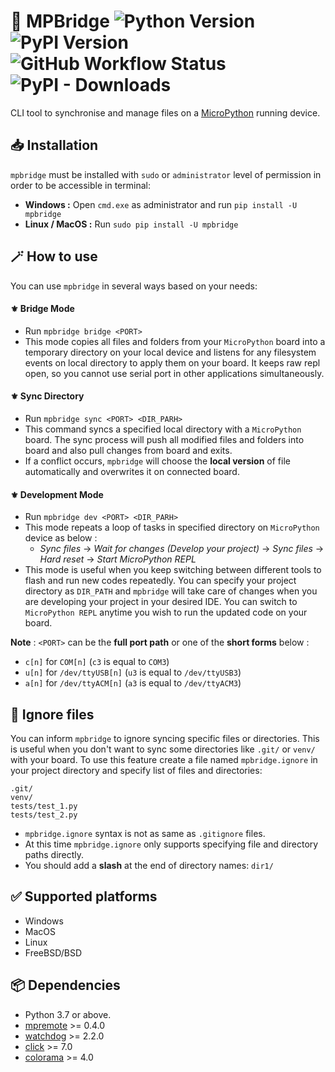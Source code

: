 # 📂 MPBridge ![Python Version](https://img.shields.io/badge/Python-3.7%20or%20later-blue?style=flat-square) ![PyPI Version](https://img.shields.io/pypi/v/mpbridge?label=PyPI%20Version&style=flat-square) ![GitHub Workflow Status](https://img.shields.io/github/actions/workflow/status/AmirHmZz/mpbridge/python-publish.yml?label=Builds&style=flat-square) ![PyPI - Downloads](https://img.shields.io/pypi/dm/MPbridge?label=Downloads&style=flat-square)

CLI tool to synchronise and manage files on a [MicroPython](https://github.com/micropython/micropython)
running device.

## 📥 Installation

`mpbridge` must be installed with `sudo` or `administrator` level of permission in order to be accessible in terminal:

* **Windows :** Open `cmd.exe` as administrator and run `pip install -U mpbridge`
* **Linux / MacOS :** Run `sudo pip install -U mpbridge`

## 🪄 How to use

You can use `mpbridge` in several ways based on your needs:

#### ⚜️ Bridge Mode

* Run `mpbridge bridge <PORT>`
* This mode copies all files and folders from your `MicroPython` board into a temporary directory on your local device
  and listens for any filesystem events on local directory to apply them on your board. It keeps raw repl open, so you
  cannot use serial port in other applications simultaneously.

#### ⚜️ Sync Directory

* Run `mpbridge sync <PORT> <DIR_PARH>`
* This command syncs a specified local directory with a `MicroPython` board. The sync process will push
  all modified files and folders into board and also pull changes from board and exits.
* If a conflict occurs, `mpbridge` will choose the **local version** of file automatically and
  overwrites it on connected board.

#### ⚜️ Development Mode

* Run `mpbridge dev <PORT> <DIR_PARH>`
* This mode repeats a loop of tasks in specified directory on `MicroPython` device as below :
    * _Sync files_ → _Wait for changes (Develop your project)_ → _Sync files_ → _Hard reset_ → _Start MicroPython REPL_
* This mode is useful when you keep switching between different tools to flash and run new codes repeatedly.
  You can specify your project directory as `DIR_PATH` and `mpbridge` will take care of changes when you are developing
  your project in your desired IDE. You can switch to `MicroPython REPL` anytime you wish to run the updated code on
  your board.

**Note** : `<PORT>` can be the **full port path** or one of the **short forms** below :

* `c[n]` for `COM[n]` (`c3` is equal to `COM3`)
* `u[n]` for `/dev/ttyUSB[n]` (`u3` is equal to `/dev/ttyUSB3`)
* `a[n]` for `/dev/ttyACM[n]` (`a3` is equal to `/dev/ttyACM3`)

## 👀 Ignore files

You can inform `mpbridge` to ignore syncing specific files or directories. This is useful when you don't want to sync
some directories like `.git/` or `venv/` with your board. To use this feature create a file named `mpbridge.ignore` in
your project directory and specify list of files and directories:

```
.git/
venv/
tests/test_1.py
tests/test_2.py
```

* `mpbridge.ignore` syntax is not as same as `.gitignore` files.
* At this time `mpbridge.ignore` only supports specifying file and directory paths directly.
* You should add a **slash** at the end of directory names: `dir1/`

## ✅ Supported platforms

- Windows
- MacOS
- Linux
- FreeBSD/BSD

## 📦 Dependencies

- Python 3.7 or above.
- [mpremote](https://pypi.org/project/mpremote/) >= 0.4.0
- [watchdog](https://pypi.org/project/watchdog/) >= 2.2.0
- [click](https://pypi.org/project/click/) >= 7.0
- [colorama](https://pypi.org/project/colorama/) >= 4.0
